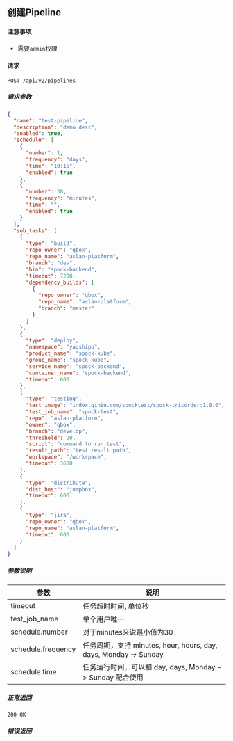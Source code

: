 ## 创建Pipeline

#### 注意事项

- 需要`admin`权限

#### 请求

```
POST /api/v2/pipelines
```

##### 请求参数

```json
{
  "name": "test-pipeline",
  "description": "demo desc",
  "enabled": true,
  "schedule": [
    {
      "number": 1,
      "frequency": "days",
      "time": "10:15",
      "enabled": true
    },
    {
      "number": 30,
      "frequency": "minutes",
      "time": "",
      "enabled": true
    }
  ],
  "sub_tasks": [
    {
      "type": "build",
      "repo_owner": "qbox",
      "repo_name": "aslan-platform",
      "branch": "dev",
      "bin": "spock-backend",
      "timeout": 7200,
      "dependency_builds": [
        {
          "repo_owner": "qbox",
          "repo_name": "aslan-platform",
          "branch": "master"
        }
      ]
    },
    {
      "type": "deploy",
      "namespace": "yaoshipu",
      "product_name": "spock-kube",
      "group_name": "spock-kube",
      "service_name": "spock-backend",
      "container_name": "spock-backend",
      "timeout": 600
    },
    {
      "type": "testing",
      "test_image": "index.qiniu.com/spocktest/spock-tricorder:1.0.0",
      "test_job_name": "spock-test",
      "repo": "aslan-platform",
      "owner": "qbox",
      "branch": "develop",
      "threshold": 90,
      "script": "command to run test",
      "result_path": "test result path",
      "workspace": "/workspace",
      "timeout": 3600
    },
    {
      "type": "distribute",
      "dist_host": "jumpbox",
      "timeout": 600
    },
    {
      "type": "jira",
      "repo_owner": "qbox",
      "repo_name": "aslan-platform",
      "timeout": 600
    }
  ]
}
```

##### 参数说明

|参数|说明|
|---|---|
|timeout|任务超时时间, 单位秒|
|test_job_name|单个用户唯一|
|schedule.number|对于minutes来说最小值为30|
|schedule.frequency|任务周期，支持 minutes, hour, hours, day, days, Monday -> Sunday|
|schedule.time|任务运行时间，可以和 day, days, Monday -> Sunday 配合使用|

##### 正常返回

```
200 OK
```

##### 错误返回

